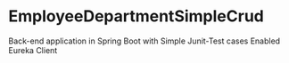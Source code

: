 # EmployeeDepartmentSimpleCrud
Back-end application in Spring Boot with Simple Junit-Test cases
Enabled Eureka Client
